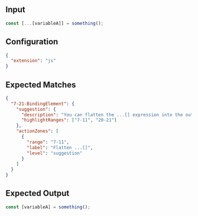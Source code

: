 
## Input
```javascript input
const [...[variableA]] = something();
```

## Configuration
```json configuration
{
  "extension": "js"
}
```

## Expected Matches
```json expected matches
{
  "7-21-BindingElement": {
    "suggestion": {
      "description": "You can flatten the ...[] expression into the outer [].",
      "highlightRanges": ["7-11", "20-21"]
    },
    "actionZones": [
      {
        "range": "7-11",
        "label": "Flatten ...[]",
        "level": "suggestion"
      }
    ]
  }
}
```

## Expected Output
```javascript expected output
const [variableA] = something();
```
